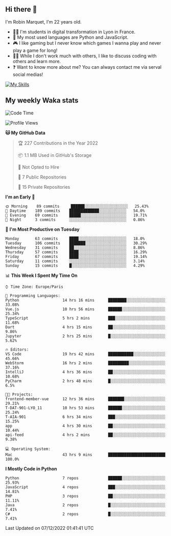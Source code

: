 ## Hi there 👋

I'm Robin Marquet, I'm 22 years old.

- 👨‍💻 I'm students in digital transformation in Lyon in France.
- 🌱 My most used languages are Python and JavaScript.
- 🎮 I like gaming but I never know which games I wanna play and never play a game for long!
- 👯‍♀️ While I don't work much with others, I like to discuss coding with others and learn more.
- ❓ Want to know more about me? You can always contact me via serval social medias!

[![My Skills](https://skillicons.dev/icons?i=js,html,css,docker,express,figma,firebase,graphql,mongodb,mysql,nodejs,py,react,ts,vue)](https://skillicons.dev)

## My weekly Waka stats

<!--START_SECTION:waka-->
![Code Time](http://img.shields.io/badge/Code%20Time-2%2C979%20hrs%2018%20mins-blue)

![Profile Views](http://img.shields.io/badge/Profile%20Views-0-blue)

**🐱 My GitHub Data** 

> 🏆 227 Contributions in the Year 2022
 > 
> 📦 1.1 MB Used in GitHub's Storage 
 > 
> 🚫 Not Opted to Hire
 > 
> 📜 7 Public Repositories 
 > 
> 🔑 15 Private Repositories  
 > 
**I'm an Early 🐤** 

```text
🌞 Morning    89 commits     ██████░░░░░░░░░░░░░░░░░░░   25.43% 
🌆 Daytime    189 commits    █████████████░░░░░░░░░░░░   54.0% 
🌃 Evening    69 commits     █████░░░░░░░░░░░░░░░░░░░░   19.71% 
🌙 Night      3 commits      ░░░░░░░░░░░░░░░░░░░░░░░░░   0.86%

```
📅 **I'm Most Productive on Tuesday** 

```text
Monday       63 commits     ████░░░░░░░░░░░░░░░░░░░░░   18.0% 
Tuesday      106 commits    ███████░░░░░░░░░░░░░░░░░░   30.29% 
Wednesday    31 commits     ██░░░░░░░░░░░░░░░░░░░░░░░   8.86% 
Thursday     57 commits     ████░░░░░░░░░░░░░░░░░░░░░   16.29% 
Friday       67 commits     ████░░░░░░░░░░░░░░░░░░░░░   19.14% 
Saturday     11 commits     ░░░░░░░░░░░░░░░░░░░░░░░░░   3.14% 
Sunday       15 commits     █░░░░░░░░░░░░░░░░░░░░░░░░   4.29%

```


📊 **This Week I Spent My Time On** 

```text
⌚︎ Time Zone: Europe/Paris

💬 Programming Languages: 
Python                   14 hrs 16 mins      ████████░░░░░░░░░░░░░░░░░   33.08% 
Vue.js                   10 hrs 56 mins      ██████░░░░░░░░░░░░░░░░░░░   25.34% 
TypeScript               5 hrs 2 mins        ███░░░░░░░░░░░░░░░░░░░░░░   11.68% 
Dart                     4 hrs 15 mins       ██░░░░░░░░░░░░░░░░░░░░░░░   9.86% 
Jupyter                  2 hrs 25 mins       █░░░░░░░░░░░░░░░░░░░░░░░░   5.62%

🔥 Editors: 
VS Code                  19 hrs 42 mins      ███████████░░░░░░░░░░░░░░   45.66% 
WebStorm                 16 hrs 2 mins       █████████░░░░░░░░░░░░░░░░   37.16% 
IntelliJ                 4 hrs 36 mins       ██░░░░░░░░░░░░░░░░░░░░░░░   10.68% 
PyCharm                  2 hrs 48 mins       █░░░░░░░░░░░░░░░░░░░░░░░░   6.5%

🐱‍💻 Projects: 
frontend-member-vue      12 hrs 36 mins      ███████░░░░░░░░░░░░░░░░░░   29.21% 
T-DAT-901-LYO_11         10 hrs 53 mins      ██████░░░░░░░░░░░░░░░░░░░   25.24% 
T-AIA-901                6 hrs 34 mins       ███░░░░░░░░░░░░░░░░░░░░░░   15.25% 
app                      4 hrs 30 mins       ██░░░░░░░░░░░░░░░░░░░░░░░   10.44% 
api-feed                 4 hrs 2 mins        ██░░░░░░░░░░░░░░░░░░░░░░░   9.38%

💻 Operating System: 
Mac                      43 hrs 9 mins       █████████████████████████   100.0%

```

**I Mostly Code in Python** 

```text
Python                   7 repos             ██████░░░░░░░░░░░░░░░░░░░   25.93% 
JavaScript               4 repos             ███░░░░░░░░░░░░░░░░░░░░░░   14.81% 
PHP                      3 repos             ██░░░░░░░░░░░░░░░░░░░░░░░   11.11% 
Java                     2 repos             █░░░░░░░░░░░░░░░░░░░░░░░░   7.41% 
C#                       2 repos             █░░░░░░░░░░░░░░░░░░░░░░░░   7.41%

```



 Last Updated on 07/12/2022 01:41:41 UTC
<!--END_SECTION:waka-->
